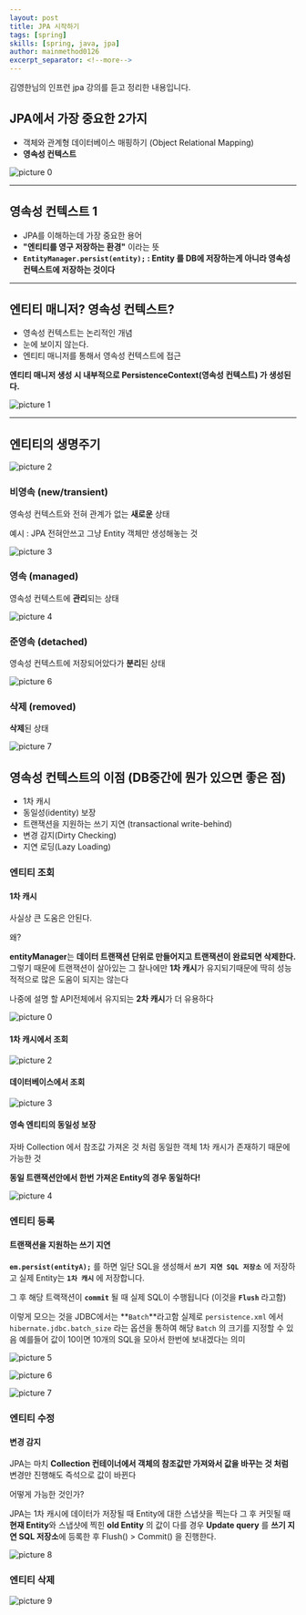```yaml
---
layout: post
title: JPA 시작하기
tags: [spring]
skills: [spring, java, jpa]
author: mainmethod0126
excerpt_separator: <!--more-->
---
```


김영한님의 인프런 jpa 강의를 듣고 정리한 내용입니다.

<!--more-->

## JPA에서 가장 중요한 2가지

- 객체와 관계형 데이터베이스 매핑하기 (Object Relational Mapping)
- **영속성 컨텍스트**

![picture 0](../../../images/ead679f9f4b640520a1931717e801b55339c48171f5c56eeeb6820211eada040.png)

---

## 영속성 컨텍스트 1

- JPA를 이해하는데 가장 중요한 용어
- **"엔티티를 영구 저장하는 환경"** 이라는 뜻
- **`EntityManager.persist(entity);` : Entity 를 DB에 저장하는게 아니라 영속성 컨텍스트에 저장하는 것이다**

---

## 엔티티 매니저? 영속성 컨텍스트?

- 영속성 컨텍스트는 논리적인 개념
- 눈에 보이지 않는다.
- 엔티티 매니저를 통해서 영속성 컨텍스트에 접근

**엔티티 매니저 생성 시 내부적으로 PersistenceContext(영속성 컨텍스트) 가 생성된다.**

![picture 1](../../../images/c54b304ad2d733ec81fa5009d954a8f8fc0b1296aac2b7ff891687be5fc12d82.png)

---

## 엔티티의 생명주기

![picture 2](../../../images/668ca980d183845a880a7e46100961024edf3247cc2d7eed84303369eacecedf.png)

### 비영속 (new/transient)

영속성 컨텍스트와 전혀 관계가 없는 **새로운** 상태

예시 : JPA 전혀안쓰고 그냥 Entity 객체만 생성해놓는 것

![picture 3](../../../images/cef310884cc92d397d9d82d3a4077e334a3104447023ae7c1260fa1712a12454.png)

### 영속 (managed)

영속성 컨텍스트에 **관리**되는 상태

![picture 4](../../../images/7098fed01e109ff7f20a43edf638c63c216e8dacdf263039f6613f6f0ab3c56d.png)

### 준영속 (detached)

영속성 컨텍스트에 저장되어았다가 **분리**된 상태

![picture 6](../../../images/b1cdda153298d6c7c26f80f7f659955ee637bba7b58f917dcc3da1aa225754f2.png)

### 삭제 (removed)

**삭제**된 상태

![picture 7](../../../images/1aa7b735e686c436b049d2e55ecb032882086a689b39162abcf758c833834fcb.png)

## 영속성 컨텍스트의 이점 (DB중간에 뭔가 있으면 좋은 점)

- 1차 캐시
- 동일성(identity) 보장
- 트랜잭션을 지원하는 쓰기 지연 (transactional write-behind)
- 변경 감지(Dirty Checking)
- 지연 로딩(Lazy Loading)

### 엔티티 조회

#### 1차 캐시

사실상 큰 도움은 안된다.

왜?

**entityManager**는 **데이터 트랜잭션 단위로 만들어지고 트랜잭션이 완료되면 삭제한다.**
그렇기 때문에 트랜잭션이 살아있는 그 찰나에만 **1차 캐시**가 유지되기때문에 딱히 성능적적으로 많은 도움이 되지는 않는다

나중에 설명 할 API전체에서 유지되는 **2차 캐시**가 더 유용하다

![picture 0](../../../images/520196c3676d1f7930d97a1c5a87bce140ee1a79acbbe79f4895129e8ff06dee.png)

#### 1차 캐시에서 조회

![picture 2](../../../images/25830c537698540dea5e34fcb2410719c7615c176496c9c5d975bdbfec158c3f.png)

#### 데이터베이스에서 조회

![picture 3](../../../images/5138e2502cd602adc0d179cd85c36554106b158e54d6a080612954ae6c921758.png)

#### 영속 엔티티의 동일성 보장

자바 Collection 에서 참조값 가져온 것 처럼 동일한 객체
1차 캐시가 존재하기 때문에 가능한 것

**동일 트랜잭션안에서 한번 가져온 Entity의 경우 동일하다!**

![picture 4](../../../images/f5801f39a4f23ee9da7440b451b0be6314b4029a51beaf17e6dcf714d9f959b4.png)

### 엔티티 등록

#### 트랜잭션을 지원하는 쓰기 지연

**`em.persist(entityA);`** 를 하면 일단 SQL을 생성해서 **`쓰기 지연 SQL 저장소`** 에 저장하고 실제 Entity는 **`1차 캐시`** 에 저장합니다.

그 후 해당 트랙잭션이 **`commit`** 될 때 실제 SQL이 수행됩니다 (이것을 **`Flush`** 라고함)

이렇게 모으는 것을 JDBC에서는 **`Batch`**라고함
실제로 `persistence.xml` 에서 `hibernate.jdbc.batch_size` 라는 옵션을 통하여 해당 `Batch` 의 크기를 지정할 수 있음 예를들어 값이 10이면 10개의 SQL을 모아서 한번에 보내겠다는 의미

![picture 5](../../../images/9355e66af04be7a2664a796dabd14de0c7fe87d04edea1c81b441ed244e4200d.png)

![picture 6](../../../images/eae90507945d259d0dd1c26f62590110a6d572dce64df992a4dd0b6ae13c5b66.png)

![picture 7](../../../images/31d9bcad3586605835c215e582505d1d9c349166e7a4e229cfe4a15f4bad99c2.png)

### 엔티티 수정

#### 변경 감지

JPA는 마치 **Collection 컨테이너에서 객체의 참조값만 가져와서 값을 바꾸는 것 처럼** 변경만 진행해도 즉석으로 값이 바뀐다

어떻게 가능한 것인가?

JPA는 1차 캐시에 데이터가 저장될 때 Entity에 대한 스냅샷을 찍는다
그 후 커밋될 때 **현재 Entity**와 스냅샷에 찍힌 **old Entity** 의 값이 다를 경우 **Update query** 를 **쓰기 지연 SQL 저장소**에 등록한 후 Flush() > Commit() 을 진행한다.

![picture 8](../../../images/8e6fe3ebe8a9d6eee6d4e5d1b5cd5d043ed55387abe04da3908a2b02e341f79e.png)

### 엔티티 삭제

![picture 9](../../../images/1a59982dde6c5cdba903b482b61e647a86226487644f2fcc4d70212b184e366f.png)  

